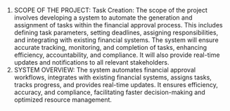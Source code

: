 1. SCOPE OF THE PROJECT:
Task Creation: The scope of the project involves developing a system to automate the generation and assignment of tasks within the
financial approval process. This includes defining task parameters, setting deadlines, assigning responsibilities, and integrating with
existing financial systems. The system will ensure accurate tracking, monitoring, and completion of tasks, enhancing efficiency,
accountability, and compliance. It will also provide real-time updates and notifications to all relevant stakeholders.
2. SYSTEM OVERVIEW:
The system automates financial approval workflows, integrates with existing financial systems, assigns tasks, tracks progress, and
provides real-time updates. It ensures efficiency, accuracy, and compliance, facilitating faster decision-making and optimized resource
management.
